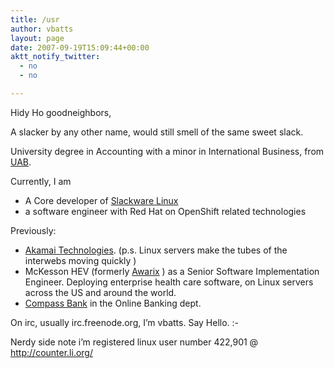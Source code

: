 ```yaml
---
title: /usr
author: vbatts
layout: page
date: 2007-09-19T15:09:44+00:00
aktt_notify_twitter:
  - no
  - no

---
```

Hidy Ho goodneighbors,

A slacker by any other name, would still smell of the same sweet slack.

University degree in Accounting with a minor in International Business, from <a href="http://www.uab.edu/" target="_blank">UAB</a>.

Currently, I am

  * A Core developer of <a href="http://www.slackware.com/" target="_blank">Slackware Linux</a>
  * a software engineer with Red Hat on OpenShift related technologies

Previously:

  * <a href="http://www.akamai.com/" target="_blank">Akamai Technologies</a>. (p.s. Linux servers make the tubes of the interwebs moving quickly )
  * McKesson HEV (formerly [Awarix][1] ) as a Senior Software Implementation Engineer. Deploying enterprise health care software, on Linux servers across the US and around the world.
  * [Compass Bank][2] in the Online Banking dept.

On irc, usually irc.freenode.org, I&#8217;m vbatts. Say Hello. <img src="http://blog.hashbangbash.com/wp-includes/images/smilies/simple-smile.png" alt=":-)" class="wp-smiley" style="height: 1em; max-height: 1em;" />

Nerdy side note i&#8217;m registered linux user number 422,901 @ <http://counter.li.org/>

 [1]: http://www.google.com/search?q=Awarix
 [2]: http://www.compassbank.com/